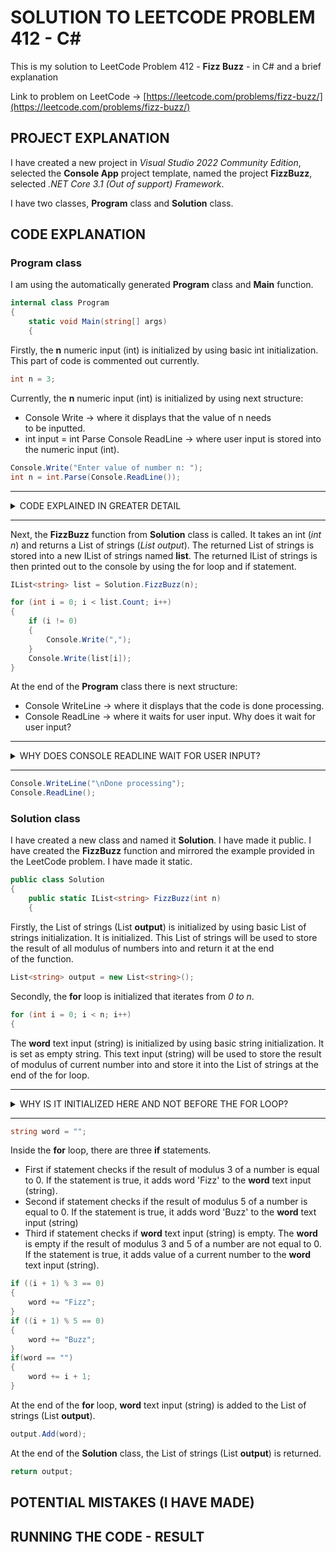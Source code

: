 # SOLUTION TO LEETCODE PROBLEM 412 - C#

This is my solution to LeetCode Problem 412 - **Fizz Buzz** - in C# and a brief explanation

Link to problem on LeetCode -> [https://leetcode.com/problems/fizz-buzz/](https://leetcode.com/problems/fizz-buzz/)

## PROJECT EXPLANATION

I have created a new project in _Visual Studio 2022 Community Edition_, selected the **Console App** project template, named the project **FizzBuzz**, selected _.NET Core 3.1 (Out of support) Framework_.

I have two classes, **Program** class and **Solution** class.

## CODE EXPLANATION

### Program class 

I am using the automatically generated **Program** class and **Main** function.

```cs
internal class Program
{
    static void Main(string[] args)
    {
```

Firstly, the **n** numeric input (int) is initialized by using basic int initialization. This part of code is commented out currently.

```cs
int n = 3;
```

Currently, the **n** numeric input (int) is initialized by using next structure:

- Console Write -> where it displays that the value of n needs to be inputted.
- int input = int Parse Console ReadLine -> where user input is stored into the numeric input (int).

```cs
Console.Write("Enter value of number n: ");
int n = int.Parse(Console.ReadLine());
```

---

<details>
<summary>CODE EXPLAINED IN GREATER DETAIL</summary><br>
- Console.ReadLine always takes user input in a text format (string) . To convert the text input (string) into a numeric input (int) -> int Parse needs to be used.<br>
</details>

---

Next, the **FizzBuzz** function from **Solution** class is called. It takes an int (_int n_) and returns a List of strings (_List<string> output_). The returned List of strings is stored into a new IList of strings named **list**.
The returned IList of strings is then printed out to the console by using the for loop and if statement.

```cs
IList<string> list = Solution.FizzBuzz(n);

for (int i = 0; i < list.Count; i++)
{
    if (i != 0)
    {
        Console.Write(",");
    }
    Console.Write(list[i]);
}
```

At the end of the **Program** class there is next structure:

- Console WriteLine -> where it displays that the code is done processing.
- Console ReadLine -> where it waits for user input. Why does it wait for user input?

---

<details>
<summary>WHY DOES CONSOLE READLINE WAIT FOR USER INPUT?</summary><br>
To stop the code from automatically completing and exiting and us not being able to check the result of the code.<br>
</details>

---

```cs
Console.WriteLine("\nDone processing");
Console.ReadLine();
```

### Solution class 

I have created a new class and named it **Solution**. I have made it public. I have created the **FizzBuzz** function and mirrored the example provided in the LeetCode problem. I have made it static.

```cs
public class Solution
{
    public static IList<string> FizzBuzz(int n)
    {
```

Firstly, the List of strings (List<string> **output**) is initialized by using basic List of strings initialization. It is initialized. This List of strings will be used to store the result of all modulus of numbers into and return it at the end of the function.

```cs
List<string> output = new List<string>();
```

Secondly, the **for** loop is initialized that iterates from _0 to n_.

```cs
for (int i = 0; i < n; i++)
{
```

The **word** text input (string) is initialized by using basic string initialization. It is set as empty string. This text input (string) will be used to store the result of modulus of current number into and store it into the List of strings at the end of the for loop.

---

<details>
<summary>WHY IS IT INITIALIZED HERE AND NOT BEFORE THE FOR LOOP?</summary><br>
Because it needs to be set as empty string at every for loop iteration to correctly display the result of modulus of current number.<br>
</details>

---

```cs
string word = "";
```

Inside the **for** loop, there are three **if** statements.

- First if statement checks if the result of modulus 3 of a number is equal to 0. If the statement is true, it adds word 'Fizz' to the **word** text input (string).
- Second if statement checks if the result of modulus 5 of a number is equal to 0. If the statement is true, it adds word 'Buzz' to the **word** text input (string)
- Third if statement checks if **word** text input (string) is empty. The **word** is empty if the result of modulus 3 and 5 of a number are not equal to 0. If the statement is true, it adds value of a current number to the **word** text input (string).

```cs
if ((i + 1) % 3 == 0)
{
    word += "Fizz";
}
if ((i + 1) % 5 == 0)
{
    word += "Buzz";
}
if(word == "")
{
    word += i + 1;
}
```

At the end of the **for** loop, **word** text input (string) is added to the List of strings (List<string> **output**).

```cs
output.Add(word);
```

At the end of the **Solution** class, the List of strings (List<string> **output**) is returned.

```cs
return output;
```

## POTENTIAL MISTAKES (I HAVE MADE)



## RUNNING THE CODE - RESULT



